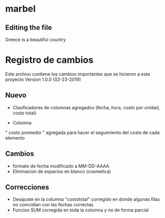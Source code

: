 # marbel

## Editing the file 

Greece is a beautiful country 

# Registro de cambios 
Este archivo contiene los cambios importantes que se hicieron a este proyecto
Version 1.0.0 (02-23-2019)

## Nuevo

- Clasificadores de columnas agregados (fecha, hora, costo por unidad, costo total)

- Columna

 " costo promedio " agregada para hacer el seguimiento del costo de cada elemento 

## Cambios 
- formato de fecha modificado a MM-DD-AAAA
- Eliminacion de espacios en blanco (cosmetica)

## Correcciones 

- Desajuste en la columna "costototal" corregido en donde algunas filas no coincidian con las fechas correctas
- Funcion SUM corregida en toda la columna y no de forma parcial  


